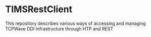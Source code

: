 # TIMSRestClient
This repository describes various ways of accessing and managing TCPWave DDI Infrastructure through HTP and REST
